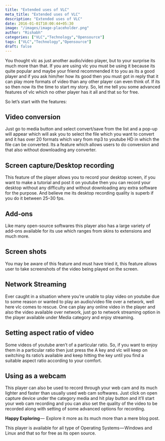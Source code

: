 ```yaml
---
title: "Extended uses of VLC"
meta_title: "Extended uses of VLC"
description: "Extended uses of VLC"
date: 2016-01-01T10:00:44+05:30
image: "/images/image-placeholder.png"
author: "Rishabh"
categories: ["VLC","Technology","Opensource"]
tags: ["VLC","Technology","Opensource"]
draft: false
---
```


You thought vlc as just another audio/video player, but to your surprise its much more than that. If you are using vlc you must be using it because its quite popular and maybe your friend recommended it to you as its a good player and if you ask him/her how its good then you must got in reply that it can play more formats of video than any other player can even think of. If its so then now its the time to start my story. So, let me tell you some advanced features of vlc which no other player has it all and that so for free. 

So let’s start with the features:


## **Video conversion**

Just go to media button and select convert/save from the list and a pop-up will appear which will ask you to select the file which you want to convert and it has over 20 formats which vary from mp3 to youtube HD in which the file can be converted. Its a feature which allows users to do conversion and that also without downloading any converter.


## **Screen capture/Desktop recording**

This feature of the player allows you to record your desktop screen, if you want to make a tutorial and post it on youtube then you can record your desktop without any difficulty and without downloading any extra software for the purpose. And believe me its desktop recording quality is superb if you do it between 25–30 fps.


## **Add-ons**

Like many open-source softwares this player also has a large variety of add-ons available for its use which ranges from skins to extensions and much more.


## **Screen shots**

You may be aware of this feature and must have tried it, this feature allows user to take screenshots of the video being played on the screen.


## **Network Streaming**

Ever caught in a situation where you’re unable to play video on youtube due to some reason or wanted to play an audio/video file over a network, well here vlc comes to rescue. One can play any online video in the player and also the video available over network, just go to network streaming option in the player available under Media category and enjoy streaming.


## **Setting aspect ratio of video**

Some videos of youtube aren’t of a particular ratio. So, if you want to enjoy them in a particular ratio then just press the A key and vlc will keep on switching its ratio’s available and keep hitting the key until you find a suitable aspect ratio according to your comfort.


## **Using as a webcam**

This player can also be used to record through your web cam and its much lighter and faster than usually used web cam softwares. Just click on open capture device under the category media and hit play button and it’ll start your web cam recording and you can also set the quality of the video to be recorded along with setting of some advanced options for recording.

**Happy Exploring** —  Explore it more as its much more than a mere blog post.

This player is available for all type of Operating Systems — Windows and Linux and that so for free as its open source.
